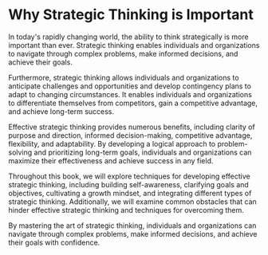 Why Strategic Thinking is Important
=================================================

In today's rapidly changing world, the ability to think strategically is more important than ever. Strategic thinking enables individuals and organizations to navigate through complex problems, make informed decisions, and achieve their goals.

Furthermore, strategic thinking allows individuals and organizations to anticipate challenges and opportunities and develop contingency plans to adapt to changing circumstances. It enables individuals and organizations to differentiate themselves from competitors, gain a competitive advantage, and achieve long-term success.

Effective strategic thinking provides numerous benefits, including clarity of purpose and direction, informed decision-making, competitive advantage, flexibility, and adaptability. By developing a logical approach to problem-solving and prioritizing long-term goals, individuals and organizations can maximize their effectiveness and achieve success in any field.

Throughout this book, we will explore techniques for developing effective strategic thinking, including building self-awareness, clarifying goals and objectives, cultivating a growth mindset, and integrating different types of strategic thinking. Additionally, we will examine common obstacles that can hinder effective strategic thinking and techniques for overcoming them.

By mastering the art of strategic thinking, individuals and organizations can navigate through complex problems, make informed decisions, and achieve their goals with confidence.
